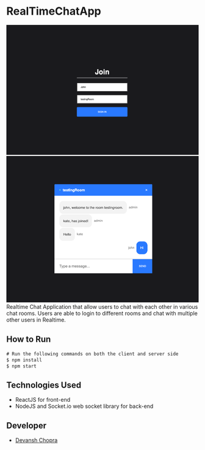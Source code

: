 # RealTimeChatApp
![alt text](https://github.com/dchop/RealTimeChatApp/blob/master/client/src/icons/loginScreen.png)
![alt text](https://github.com/dchop/RealTimeChatApp/blob/master/client/src/icons/chatScreen.png)
Realtime Chat Application that allow users to chat with each other in various chat rooms. Users are able to login to different rooms and chat with multiple other users in Realtime.

## How to Run
```
# Run the following commands on both the client and server side
$ npm install
$ npm start
```

## Technologies Used
- ReactJS for front-end
- NodeJS and Socket.io web socket library for back-end

## Developer
- [Devansh Chopra](https://github.com/dchop)